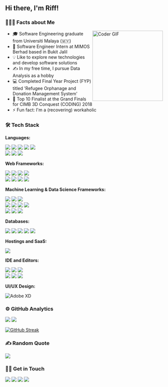 ## Hi there, I'm Riff!


### 👨🏻‍💻 Facts about Me

<p><img alt="Coder GIF" height=225 width=auto src="https://rr4---sn-npoldne7.googlevideo.com/videoplayback?expire=1680936158&ei=frgwZMGbCp3B1gLIpKL4CQ&ip=216.131.109.144&id=o-AEFth-he_alfgV7wBG7OAhluFFxWgKXgApDxzYFTp0sg&itag=137&aitags=133%2C134%2C135%2C136%2C137%2C160%2C242%2C243%2C244%2C247%2C248%2C271%2C278%2C313&source=youtube&requiressl=yes&spc=99c5CVKbcOz8F3SSV1WfsXCrYERE0w-nONNwZpuChg&vprv=1&mime=video%2Fmp4&ns=S0uh67U4vnLEkBr_HqBMIfMM&gir=yes&clen=18648487&dur=71.666&lmt=1680674772329027&keepalive=yes&fexp=24007246&c=WEB&txp=5319224&n=IZp2Et6pdGzMgg&sparams=expire%2Cei%2Cip%2Cid%2Caitags%2Csource%2Crequiressl%2Cspc%2Cvprv%2Cmime%2Cns%2Cgir%2Cclen%2Cdur%2Clmt&sig=AOq0QJ8wRgIhAKutsQe2IcitIeBJpDRMKzPgjSRIZs6KPm_ofU69M8edAiEA5_uovGw8sszcFlqGRKtCQDukqIXmE0xsCKMPzAMHDRQ%3D&rm=sn-n02xgoxufvg3-2gbz7r&req_id=da0aad0e044fa3ee&cmsv=e&redirect_counter=2&cm2rm=sn-2gbe67s&cms_redirect=yes&mh=NW&mip=219.92.248.234&mm=34&mn=sn-npoldne7&ms=ltu&mt=1680914203&mv=m&mvi=4&pl=22&lsparams=mh,mip,mm,mn,ms,mv,mvi,pl&lsig=AG3C_xAwRQIhAJYpa7BPqRvL5HJRcjeEYTablW6e_No1k6Ql8tOwwW54AiBgVPXw37IDemZPkjRM3srUQmlz8VeqslnwQEGWOmm49Q%3D%3D" align="right" style="max-width:100%;"/></p>

- 🎓 Software Engineering graduate from Universiti Malaya (🇲🇾)
- 💼 Software Engineer Intern at MIMOS Berhad based in Bukit Jalil
- 💡 Like to explore new technologies and develop software solutions
- ✍️ In my free time, I pursue Data Analysis as a hobby
- 💻 Completed Final Year Project (FYP) titled 'Refugee Orphanage and Donation Management System'
- 🏅 Top 10 Finalist at the Grand Finals for CIMB 3D Conquest (CODING) 2018
- ⚡ Fun fact: I'm a (recovering) workaholic

### 🛠 Tech Stack

**Languages:**
<p>
<img src="https://img.shields.io/badge/Python-3776AB?style=for-the-badge&logo=python&logoColor=white">
  <img src="https://img.shields.io/badge/HTML5-F06529?style=for-the-badge&logo=html5&logoColor=white">
<img src="https://img.shields.io/badge/JavaScript-323330?style=for-the-badge&logo=javascript&logoColor=F7DF1E">
<!-- <img src="https://img.shields.io/badge/jQuery-0769AD?style=for-the-badge&logo=jquery&logoColor=white"> -->
<!-- <img src="https://img.shields.io/badge/HTML5-E34F26?style=for-the-badge&logo=html5&logoColor=white"> -->
<img src="https://img.shields.io/badge/CSS3-1572B6?style=for-the-badge&logo=css3&logoColor=white">
<!-- <img src="https://img.shields.io/badge/C-00599C?style=for-the-badge&logo=c&logoColor=white">
<img src="https://img.shields.io/badge/C%23-239120?style=for-the-badge&logo=c-sharp&logoColor=white"> -->
<img src="https://img.shields.io/badge/C%2B%2B-00599C?style=for-the-badge&logo=c%2B%2B&logoColor=white"><br>
<img src="https://img.shields.io/badge/Java-ED8B00?style=for-the-badge&logo=java&logoColor=white">
<img src="https://img.shields.io/badge/PHP-777BB4?style=for-the-badge&logo=php&logoColor=white">
<img src="https://img.shields.io/badge/R-276DC2?style=for-the-badge&logo=r&logoColor=white">
<!-- <img src="https://img.shields.io/badge/Shell_Script-121011?style=for-the-badge&logo=gnu-bash&logoColor=white">
<img src="https://img.shields.io/badge/Markdown-000000?style=for-the-badge&logo=markdown&logoColor=white">
<img src="https://img.shields.io/badge/json-5E5C5C?style=for-the-badge&logo=json&logoColor=white"> -->
</p>

**Web Frameworks:**
<p>
<img src="https://img.shields.io/badge/Django-092E20?style=for-the-badge&logo=django&logoColor=white">
<img src="https://img.shields.io/badge/DJANGO-REST-ff1709?style=for-the-badge&logo=django&logoColor=white&color=ff1709&labelColor=gray">
<img src="https://img.shields.io/badge/React-20232A?style=for-the-badge&logo=react&logoColor=61DAFB">
<!-- <img alt="Next JS" src="https://img.shields.io/badge/next%20js%20-%23000000.svg?&style=for-the-badge&logo=next.js&logoColor=white"/> -->
<img src="https://img.shields.io/badge/Bootstrap-563D7C?style=for-the-badge&logo=bootstrap&logoColor=white"><br>
<!-- <img src="https://img.shields.io/badge/Tailwind_CSS-38B2AC?style=for-the-badge&logo=tailwind-css&logoColor=white">
<img src="https://img.shields.io/badge/Vue.js-35495E?style=for-the-badge&logo=vuedotjs&logoColor=4FC08D">
<img src="https://img.shields.io/badge/AlpineJS-8BC0D0?style=for-the-badge&logo=alpine.js&logoColor=black"> -->
<img src="https://img.shields.io/badge/express.js-%23404d59.svg?style=for-the-badge&logo=express&logoColor=%2361DAFB">
<img src="https://img.shields.io/badge/node.js-6DA55F?style=for-the-badge&logo=node.js&logoColor=white">
<img src="https://img.shields.io/badge/NODEMON-%23323330.svg?style=for-the-badge&logo=nodemon&logoColor=%BBDEAD">
<img src="https://img.shields.io/badge/chart.js-F5788D.svg?style=for-the-badge&logo=chart.js&logoColor=white">
</p>

**Machine Learning & Data Science Frameworks:**
<p>
<img src="https://img.shields.io/badge/TensorFlow-FF6F00?style=for-the-badge&logo=TensorFlow&logoColor=white">
<img src="https://img.shields.io/badge/scikit_learn-F7931E?style=for-the-badge&logo=scikit-learn&logoColor=white">
<img src="https://img.shields.io/badge/Keras-D00000?style=for-the-badge&logo=Keras&logoColor=white"><br>
<img src="https://img.shields.io/badge/Numpy-777BB4?style=for-the-badge&logo=numpy&logoColor=white">
<img src="https://img.shields.io/badge/Pandas-2C2D72?style=for-the-badge&logo=pandas&logoColor=white">
<img src="https://img.shields.io/badge/Plotly-239120?style=for-the-badge&logo=plotly&logoColor=white">
<img src="https://img.shields.io/badge/Plotly-239120?style=for-the-badge&logo=plotly&logoColor=white"><br>
<img src="https://img.shields.io/badge/Anaconda-%2344A833.svg?style=for-the-badge&logo=anaconda&logoColor=white">
<img src="https://img.shields.io/badge/opencv-%23white.svg?style=for-the-badge&logo=opencv&logoColor=white">
<img src="https://img.shields.io/badge/PyTorch-%23EE4C2C.svg?style=for-the-badge&logo=PyTorch&logoColor=white">
</p>

**Databases:**
<p>
<img src="https://img.shields.io/badge/MySQL-00000F?style=for-the-badge&logo=mysql&logoColor=white">
<img src="https://img.shields.io/badge/PostgreSQL-316192?style=for-the-badge&logo=postgresql&logoColor=white">
<img src="https://img.shields.io/badge/SQLite-07405E?style=for-the-badge&logo=sqlite&logoColor=white">
<!-- <img src="https://img.shields.io/badge/Microsoft%20SQL%20Server-CC2927?style=for-the-badge&logo=microsoft%20sql%20server&logoColor=white"> -->
<img src="https://img.shields.io/badge/Oracle-F80102?style=for-the-badge&logo=oracle&logoColor=white">
<img src="https://img.shields.io/badge/MongoDB-4DB33D?style=for-the-badge&logo=mongodb&logoColor=white">
</p>

**Hostings and SaaS:**
<p>
<img src="https://img.shields.io/badge/firebase-%23039BE5.svg?style=for-the-badge&logo=firebase">
</p>

<!-- **DevOps and Cloud:**
<p>
<img src="https://img.shields.io/badge/Heroku-430098?style=for-the-badge&logo=heroku&logoColor=white">
<img alt="Azure" src="https://img.shields.io/badge/microsoft%20azure-0089D6?style=for-the-badge&logo=microsoft-azure&logoColor=white"/>
<img src="https://img.shields.io/badge/Google_Cloud-4285F4?style=for-the-badge&logo=google-cloud&logoColor=white"><br>
<img alt="Firebase" src="https://img.shields.io/badge/firebase%20-%23039BE5.svg?&style=for-the-badge&logo=firebase"/>
<img alt="Netlify" src="https://img.shields.io/badge/Netlify-00C7B7?style=for-the-badge&logo=netlify&logoColor=white"/>
</p> -->

**IDE and Editors:**
<p>
<img src="https://img.shields.io/badge/IntelliJIDEA-000000.svg?style=for-the-badge&logo=intellij-idea&logoColor=white">
<img src="https://img.shields.io/badge/NetBeans_IDE-1B6AC6.svg?style=for-the-badge&logo=apache-netbeans-ide&logoColor=white"/>
<img src="https://img.shields.io/badge/pycharm-143?style=for-the-badge&logo=pycharm&logoColor=black&color=black&labelColor=green"><br>
<img src="https://img.shields.io/badge/RStudio-4285F4?style=for-the-badge&logo=rstudio&logoColor=white"/>
<img src="https://img.shields.io/badge/sublime_text-%23575757.svg?style=for-the-badge&logo=sublime-text&logoColor=important"/>
<img src="https://img.shields.io/badge/Visual%20Studio%20Code-0078d7.svg?style=for-the-badge&logo=visual-studio-code&logoColor=white"/>
</p>

**UI/UX Design:**
<p>
<img alt="Adobe XD" src="https://img.shields.io/badge/figma-%23F24E1E.svg?style=for-the-badge&logo=figma&logoColor=white"/>
<!-- <img alt="Adobe XD" src="https://img.shields.io/badge/adobe%20xd%20-%23FF26BE.svg?&style=for-the-badge&logo=adobe%20xd&logoColor=white"/> -->
</p> 

### ⚙️ GitHub Analytics

<p>
<img src="https://github-readme-stats.vercel.app/api?username=farouqariff&show_icons=true&theme=react">
<img src="https://github-readme-stats.vercel.app/api/top-langs/?username=farouqariff&layout=compact&theme=react">
</p>


[![GitHub Streak](http://github-readme-streak-stats.herokuapp.com?user=farouqariff&theme=dark)](https://git.io/streak-stats)

### ✍️ Random Quote
![](https://quotes-github-readme.vercel.app/api?type=horizontal&theme=dark)

### 🤝🏻 Get in Touch

<p>
<a href="https://linkedin.com/in/farouqariff"><img src="https://img.shields.io/badge/LinkedIn-0077B5?style=for-the-badge&logo=linkedin&logoColor=white"></a>
<!-- <a href="https://ray.hashnode.dev"><img src="https://img.shields.io/badge/Hashnode-2962FF?style=for-the-badge&logo=hashnode&logoColor=white"></a>
<a href="https://dev.to/mdrhmn"><img src="https://img.shields.io/badge/dev.to-0A0A0A?style=for-the-badge&logo=dev.to&logoColor=white"></a> -->
<a href="mailto:farouqariff99@gmail.com"><img src="https://img.shields.io/badge/Gmail-D14836?style=for-the-badge&logo=gmail&logoColor=white"></a>
<a href="https://www.facebook.com/profile.php?id=100077400073244"><img src="https://img.shields.io/badge/Facebook-%231877F2.svg?style=for-the-badge&logo=Facebook&logoColor=white"></a>
<a href="https://www.instagram.com/kzuyaa__/"><img src="https://img.shields.io/badge/Instagram-%23E4405F.svg?style=for-the-badge&logo=Instagram&logoColor=white"></a>
</p>

